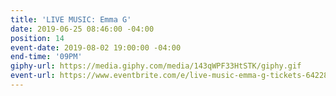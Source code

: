 ```yaml
---
title: 'LIVE MUSIC: Emma G'
date: 2019-06-25 08:46:00 -04:00
position: 14
event-date: 2019-08-02 19:00:00 -04:00
end-time: '09PM'
giphy-url: https://media.giphy.com/media/143qWPF33HtSTK/giphy.gif
event-url: https://www.eventbrite.com/e/live-music-emma-g-tickets-64228399873
---
```



